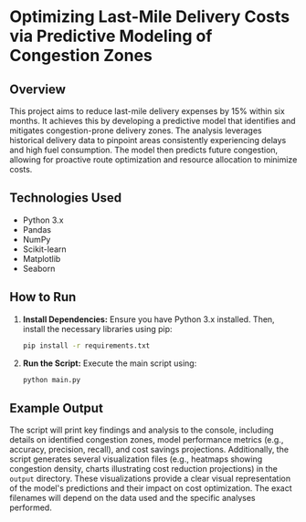 # Optimizing Last-Mile Delivery Costs via Predictive Modeling of Congestion Zones

## Overview

This project aims to reduce last-mile delivery expenses by 15% within six months.  It achieves this by developing a predictive model that identifies and mitigates congestion-prone delivery zones. The analysis leverages historical delivery data to pinpoint areas consistently experiencing delays and high fuel consumption.  The model then predicts future congestion, allowing for proactive route optimization and resource allocation to minimize costs.

## Technologies Used

* Python 3.x
* Pandas
* NumPy
* Scikit-learn
* Matplotlib
* Seaborn

## How to Run

1. **Install Dependencies:**  Ensure you have Python 3.x installed. Then, install the necessary libraries using pip:

   ```bash
   pip install -r requirements.txt
   ```

2. **Run the Script:** Execute the main script using:

   ```bash
   python main.py
   ```

## Example Output

The script will print key findings and analysis to the console, including details on identified congestion zones, model performance metrics (e.g., accuracy, precision, recall), and cost savings projections.  Additionally, the script generates several visualization files (e.g., heatmaps showing congestion density, charts illustrating cost reduction projections)  in the `output` directory.  These visualizations provide a clear visual representation of the model's predictions and their impact on cost optimization.  The exact filenames will depend on the data used and the specific analyses performed.